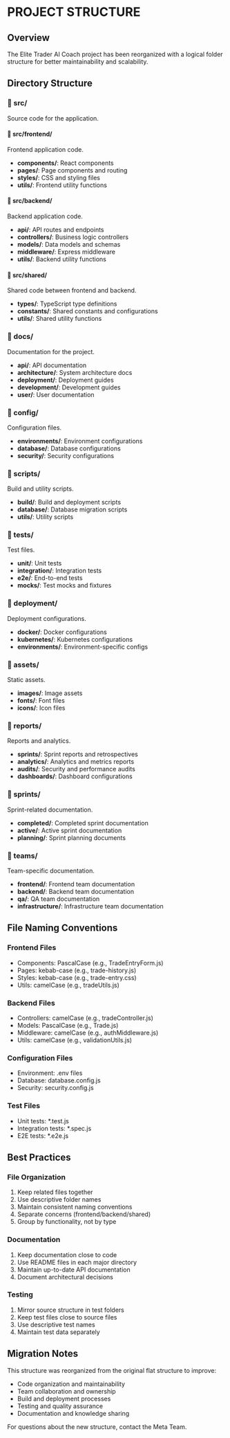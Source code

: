 # PROJECT STRUCTURE

## Overview
The Elite Trader AI Coach project has been reorganized with a logical folder structure for better maintainability and scalability.

## Directory Structure

### 📁 src/
Source code for the application.

#### 📁 src/frontend/
Frontend application code.
- **components/**: React components
- **pages/**: Page components and routing
- **styles/**: CSS and styling files
- **utils/**: Frontend utility functions

#### 📁 src/backend/
Backend application code.
- **api/**: API routes and endpoints
- **controllers/**: Business logic controllers
- **models/**: Data models and schemas
- **middleware/**: Express middleware
- **utils/**: Backend utility functions

#### 📁 src/shared/
Shared code between frontend and backend.
- **types/**: TypeScript type definitions
- **constants/**: Shared constants and configurations
- **utils/**: Shared utility functions

### 📁 docs/
Documentation for the project.
- **api/**: API documentation
- **architecture/**: System architecture docs
- **deployment/**: Deployment guides
- **development/**: Development guides
- **user/**: User documentation

### 📁 config/
Configuration files.
- **environments/**: Environment configurations
- **database/**: Database configurations
- **security/**: Security configurations

### 📁 scripts/
Build and utility scripts.
- **build/**: Build and deployment scripts
- **database/**: Database migration scripts
- **utils/**: Utility scripts

### 📁 tests/
Test files.
- **unit/**: Unit tests
- **integration/**: Integration tests
- **e2e/**: End-to-end tests
- **mocks/**: Test mocks and fixtures

### 📁 deployment/
Deployment configurations.
- **docker/**: Docker configurations
- **kubernetes/**: Kubernetes configurations
- **environments/**: Environment-specific configs

### 📁 assets/
Static assets.
- **images/**: Image assets
- **fonts/**: Font files
- **icons/**: Icon files

### 📁 reports/
Reports and analytics.
- **sprints/**: Sprint reports and retrospectives
- **analytics/**: Analytics and metrics reports
- **audits/**: Security and performance audits
- **dashboards/**: Dashboard configurations

### 📁 sprints/
Sprint-related documentation.
- **completed/**: Completed sprint documentation
- **active/**: Active sprint documentation
- **planning/**: Sprint planning documents

### 📁 teams/
Team-specific documentation.
- **frontend/**: Frontend team documentation
- **backend/**: Backend team documentation
- **qa/**: QA team documentation
- **infrastructure/**: Infrastructure team documentation

## File Naming Conventions

### Frontend Files
- Components: PascalCase (e.g., TradeEntryForm.js)
- Pages: kebab-case (e.g., trade-history.js)
- Styles: kebab-case (e.g., trade-entry.css)
- Utils: camelCase (e.g., tradeUtils.js)

### Backend Files
- Controllers: camelCase (e.g., tradeController.js)
- Models: PascalCase (e.g., Trade.js)
- Middleware: camelCase (e.g., authMiddleware.js)
- Utils: camelCase (e.g., validationUtils.js)

### Configuration Files
- Environment: .env files
- Database: database.config.js
- Security: security.config.js

### Test Files
- Unit tests: *.test.js
- Integration tests: *.spec.js
- E2E tests: *.e2e.js

## Best Practices

### File Organization
1. Keep related files together
2. Use descriptive folder names
3. Maintain consistent naming conventions
4. Separate concerns (frontend/backend/shared)
5. Group by functionality, not by type

### Documentation
1. Keep documentation close to code
2. Use README files in each major directory
3. Maintain up-to-date API documentation
4. Document architectural decisions

### Testing
1. Mirror source structure in test folders
2. Keep test files close to source files
3. Use descriptive test names
4. Maintain test data separately

## Migration Notes

This structure was reorganized from the original flat structure to improve:
- Code organization and maintainability
- Team collaboration and ownership
- Build and deployment processes
- Testing and quality assurance
- Documentation and knowledge sharing

For questions about the new structure, contact the Meta Team.
